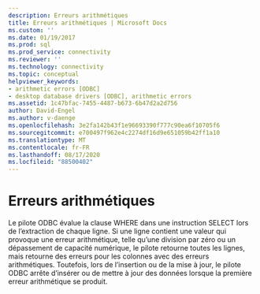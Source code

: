 ```yaml
---
description: Erreurs arithmétiques
title: Erreurs arithmétiques | Microsoft Docs
ms.custom: ''
ms.date: 01/19/2017
ms.prod: sql
ms.prod_service: connectivity
ms.reviewer: ''
ms.technology: connectivity
ms.topic: conceptual
helpviewer_keywords:
- arithmetic errors [ODBC]
- desktop database drivers [ODBC], arithmetic errors
ms.assetid: 1c47bfac-7455-4487-b673-6b47d2a2d756
author: David-Engel
ms.author: v-daenge
ms.openlocfilehash: 3e2fa142b43f1e96693390f777c90ea6f10705f6
ms.sourcegitcommit: e700497f962e4c2274df16d9e651059b42ff1a10
ms.translationtype: MT
ms.contentlocale: fr-FR
ms.lasthandoff: 08/17/2020
ms.locfileid: "88500402"
---
```

# <a name="arithmetic-errors"></a>Erreurs arithmétiques
Le pilote ODBC évalue la clause WHERE dans une instruction SELECT lors de l’extraction de chaque ligne. Si une ligne contient une valeur qui provoque une erreur arithmétique, telle qu’une division par zéro ou un dépassement de capacité numérique, le pilote retourne toutes les lignes, mais retourne des erreurs pour les colonnes avec des erreurs arithmétiques. Toutefois, lors de l’insertion ou de la mise à jour, le pilote ODBC arrête d’insérer ou de mettre à jour des données lorsque la première erreur arithmétique se produit.
